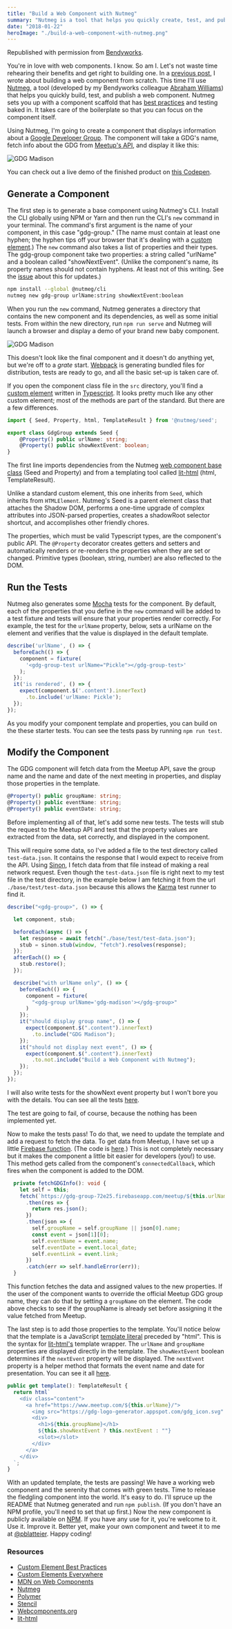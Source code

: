 ```yaml
---
title: "Build a Web Component with Nutmeg"
summary: "Nutmeg is a tool that helps you quickly create, test, and publish a web component"
date: "2018-01-22"
heroImage: "./build-a-web-component-with-nutmeg.png"
---
```


Republished with permission from
[Bendyworks](https://bendyworks.com).

You're in love with web components. I know. So am I. Let's not waste time rehearing their benefits and get right to building one. In a [previous post](https://bendyworks.com/blog/native-web-components), I wrote about building a web component from scratch. This time I'll use [Nutmeg][nutmeg], a tool (developed by my Bendyworks colleague [Abraham Williams][abraham]) that helps you quickly build, test, and publish a web component. Nutmeg sets you up with a component scaffold that has [best practices][best] and testing baked in. It takes care of the boilerplate so that you can focus on the component itself.

Using Nutmeg, I'm going to create a component that displays information about a [Google Developer Group][gdg]. The component will take a GDG's name, fetch info about the GDG from [Meetup's API][meetup], and display it like this:

![GDG Madison](https://bendyworks.com/assets/images/blog/extra/2018-01-22-GDG-8ded40fb.png)

You can check out a live demo of the finished product on [this Codepen](https://codepen.io/pearlbea/pen/BJJPBR).

## Generate a Component

The first step is to generate a base component using Nutmeg's CLI. Install the CLI globally using NPM or Yarn and then run the CLI's `new` command in your terminal. The command's first argument is the name of your component, in this case "gdg-group." (The name must contain at least one hyphen; the hyphen tips off your browser that it's dealing with a [custom element][custom element].) The `new` command also takes a list of properties and their types. The gdg-group component take two properties: a string called "urlName" and a boolean called "showNextEvent". (Unlike the component's name, its property names should not contain hyphens. At least not of this writing. See the [issue](https://github.com/abraham/nutmeg-cli/issues/150) about this for updates.)

~~~bash
npm install --global @nutmeg/cli
nutmeg new gdg-group urlName:string showNextEvent:boolean
~~~

When you run the `new` command, Nutmeg generates a directory that contains the new component and its dependencies, as well as some initial tests. From within the new directory, run `npm run serve` and Nutmeg will launch a browser and display a demo of your brand new baby component.

![GDG Madison](https://bendyworks.com/assets/images/blog/extra/2018-01-22-generated-b7c79ac7.png)

This doesn't look like the final component and it doesn't do anything yet, but we're off to a *grate* start. [Webpack](https://webpack.js.org/) is generating bundled files for distribution, tests are ready to go, and all the basic set-up is taken care of.

If you open the component class file in the `src` directory, you'll find a [custom element][custom element] written in [Typescript](http://www.typescriptlang.org/). It looks pretty much like any other custom element; most of the methods are part of the standard. But there are a few differences.

~~~typescript
import { Seed, Property, html, TemplateResult } from '@nutmeg/seed';

export class GdgGroup extends Seed {
    @Property() public urlName: string;
    @Property() public showNextEvent: boolean;
}
~~~

The first line imports dependencies from the Nutmeg [web component base class](https://github.com/abraham/nutmeg-element) (Seed and Property) and from a templating tool called [lit-html][lit-html] (html, TemplateResult).

Unlike a standard custom element, this one inherits from `Seed`, which inherits from `HTMLElement`. Nutmeg's Seed is a parent element class that attaches the Shadow DOM, performs a one-time upgrade of complex attributes into JSON-parsed properties, creates a shadowRoot selector shortcut, and accomplishes other friendly chores.

The properties, which must be valid Typescript types, are the component's public API. The `@Property` decorator creates getters and setters and automatically renders or re-renders the properties when they are set or changed. Primitive types (boolean, string, number) are also reflected to the DOM.

## Run the Tests

Nutmeg also generates some [Mocha](https://mochajs.org/) tests for the component. By default, each of the properties that you define in the `new` command will be added to a test fixture and tests will ensure that your properties render correctly. For example, the test for the `urlName` property, below, sets a urlName on the element and verifies that the value is displayed in the default template.

~~~typescript
describe('urlName', () => {
  beforeEach(() => {
    component = fixture(
      '<gdg-group-test urlName="Pickle"></gdg-group-test>'
    );
  });
  it('is rendered', () => {
    expect(component.$('.content').innerText)
      .to.include('urlName: Pickle');
  });
});
~~~

As you modify your component template and properties, you can build on the these starter tests. You can see the tests pass by running `npm run test`.

## Modify the Component

The GDG component will fetch data from the Meetup API, save the group name and the name and date of the next meeting in properties, and display those properties in the template.

~~~typescript
@Property() public groupName: string;
@Property() public eventName: string;
@Property() public eventDate: string;
~~~

Before implementing all of that, let's add some new tests. The tests will stub the request to the Meetup API and test that the property values are extracted from the data, set correctly, and displayed in the component.

This will require some data, so I've added a file to the test directory called `test-data.json`. It contains the response that I would expect to receive from the API. Using [Sinon](http://sinonjs.org/), I fetch data from that file instead of making a real network request. Even though the `test-data.json` file is right next to my test file in the test directory, in the example below I am fetching it from the url `./base/test/test-data.json` because this allows the [Karma](https://karma-runner.github.io/2.0/index.html) test runner to find it.

~~~typescript
describe("<gdg-group>", () => {

  let component, stub;

  beforeEach(async () => {
    let response = await fetch("./base/test/test-data.json");
    stub = sinon.stub(window, "fetch").resolves(response);
  });
  afterEach(() => {
    stub.restore();
  });

  describe("with urlName only", () => {
    beforeEach(() => {
      component = fixture(
        "<gdg-group urlName='gdg-madison'></gdg-group>"
      )
    });
    it("should display group name", () => {
      expect(component.$(".content").innerText)
        .to.include("GDG Madison");
    });
    it("should not display next event", () => {
      expect(component.$(".content").innerText)
        .to.not.include("Build a Web Component with Nutmeg");
    });
  });
});
~~~

I will also write tests for the showNext event property but I won't bore you with the details. You can see all the tests [here](https://github.com/pearlbea/gdg-group/blob/master/test/gdg-group.test.ts).

The test are going to fail, of course, because the nothing has been implemented yet.

Now to make the tests pass! To do that, we need to update the template and add a request to fetch the data. To get data from Meetup, I have set up a little [Firebase function](https://firebase.google.com/docs/functions/). (The code is [here](https://github.com/pearlbea/gdg-group-functions).) This is not completely necessary but it makes the component a little bit easier for developers (you!) to use. This method gets called from the component's `connectedCallback`, which fires when the component is added to the DOM.

~~~typescript
  private fetchGDGInfo(): void {
    let self = this;
    fetch(`https://gdg-group-72e25.firebaseapp.com/meetup/${this.urlName}`)
      .then(res => {
        return res.json();
      })
      .then(json => {
        self.groupName = self.groupName || json[0].name;
        const event = json[1][0];
        self.eventName = event.name;
        self.eventDate = event.local_date;
        self.eventLink = event.link;
      })
      .catch(err => self.handleError(err));
  }
~~~

This function fetches the data and assigned values to the new properties. If the user of the component wants to override the official Meetup GDG group name, they can do that by setting a `groupName` on the element. The code above checks to see if the groupName is already set before assigning it the value fetched from Meetup.

 The last step is to add those properties to the template. You'll notice below that the template is a JavaScript [template literal](https://developer.mozilla.org/en-US/docs/Web/JavaScript/Reference/Template_literals) preceded by "html". This is the syntax for [lit-html's][lit-html] template wrapper. The `urlName` and `groupName` properties are displayed directly in the template. The `showNextEvent` boolean determines if the `nextEvent` property will be displayed. The `nextEvent` property is a helper method that formats the event name and date for presentation. You can see it all [here](https://github.com/pearlbea/gdg-group).

~~~typescript
public get template(): TemplateResult {
  return html`
    <div class="content">
      <a href="https://www.meetup.com/${this.urlName}/">
        <img src="https://gdg-logo-generator.appspot.com/gdg_icon.svg" width="70px" />
        <div>
          <h1>${this.groupName}</h1>
          ${this.showNextEvent ? this.nextEvent : ""}
          <slot></slot>
        </div>
      </a>
    </div>
  `;
}
~~~

With an updated template, the tests are passing! We have a working web component and the serenity that comes with green tests. Time to release the fledgling component into the world. It's easy to do. I'll spruce up the README that Nutmeg generated and run `npm publish`. (If you don't have an NPM profile, you'll need to set that up first.) Now the new component is publicly available on [NPM](https://www.npmjs.com/package/gdg-group). If you have any use for it, you're welcome to it. Use it. Improve it. Better yet, make your own component and tweet it to me at [@pblatteier](https://twitter.com/pblatteier). Happy coding!

### Resources
- [Custom Element Best Practices][best]
- [Custom Elements Everywhere](https://custom-elements-everywhere.com/)
- [MDN on Web Components][mdn]
- [Nutmeg][nutmeg]
- [Polymer](https://www.polymer-project.org/)
- [Stencil](https://stenciljs.com/)
- [Webcomponents.org](https://www.webcomponents.org/)
- [lit-html][lit-html]

[abraham]: https://bendyworks.com/blog/authors/abraham_williams
[benefits]: https://developer.mozilla.org/en-US/docs/Web/Web_Component
[best]: https://developers.google.com/web/fundamentals/web-components/best-practices
[custom element]: https://developers.google.com/web/fundamentals/web-components/
[gdg]: https://developers.google.com/programs/community/gdg/
[lit-html]: https://github.com/PolymerLabs/lit-html
[mdn]: https://developer.mozilla.org/en-US/docs/Web/Web_Components
[meetup]: https://www.meetup.com/meetup_api/
[nutmeg]: https://nutmeg.tools

